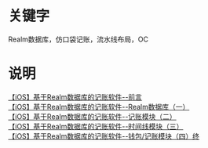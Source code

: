 # 关键字
Realm数据库，仿口袋记账，流水线布局，OC

# 说明
[【iOS】基于Realm数据库的记账软件--前言](http://blog.csdn.net/bloody_leaves/article/details/74857507)</br>
[【iOS】基于Realm数据库的记账软件--Realm数据库（一）](http://blog.csdn.net/Bloody_Leaves/article/details/74937708)</br>
[【iOS】基于Realm数据库的记账软件--记账模块（二）](http://blog.csdn.net/Bloody_Leaves/article/details/75003447)</br>
[【iOS】基于Realm数据库的记账软件--时间线模块（三）](http://blog.csdn.net/bloody_leaves/article/details/75575087)</br>
[【iOS】基于Realm数据库的记账软件--钱包/记账模块（四）终](http://blog.csdn.net/bloody_leaves/article/details/75674981)</br>

